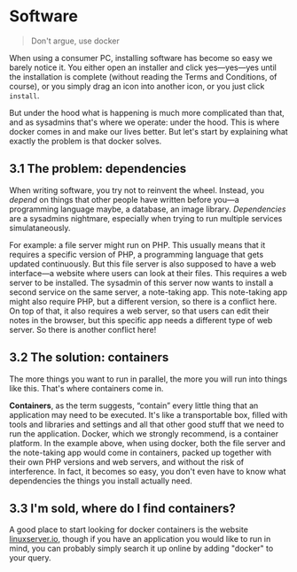 # Software

> Don't argue, use docker

When using a consumer PC, installing software has become so easy we barely notice it. You either open an installer and click yes—yes—yes until the installation is complete (without reading the Terms and Conditions, of course), or you simply drag an icon into another icon, or you just click `install`.

But under the hood what is happening is much more complicated than that, and as sysadmins that's where we operate: under the hood. This is where docker comes in and make our lives better. But let's start by explaining what exactly the problem is that docker solves.

## 3.1 The problem: dependencies

When writing software, you try not to reinvent the wheel. Instead, you *depend* on things that other people have written before you—a programming language maybe, a database, an image library. *Dependencies* are a sysadmins nightmare, especially when trying to run multiple services simulataneously.

For example: a file server might run on PHP. This usually means that it requires a specific version of PHP, a programming language that gets updated continuously. But this file server is also supposed to have a web interface—a website where users can look at their files. This requires a web server to be installed. The sysadmin of this server now wants to install a second service on the same server, a note-taking app. This note-taking app might also require PHP, but a different version, so there is a conflict here. On top of that, it also requires a web server, so that users can edit their notes in the browser, but this specific app needs a different type of web server. So there is another conflict here!

## 3.2 The solution: containers

The more things you want to run in parallel, the more you will run into things like this. That's where containers come in.

**Containers**, as the term suggests, “contain” every little thing that an application may need to be executed. It's like a transportable box, filled with tools and libraries and settings and all that other good stuff that we need to run the application. Docker, which we strongly recommend, is a container platform. In the example above, when using docker, both the file server and the note-taking app would come in containers, packed up together with their own PHP versions and web servers, and without the risk of interference. In fact, it becomes so easy, you don't even have to know what dependencies the things you install actually need.

## 3.3 I'm sold, where do I find containers?

A good place to start looking for docker containers is the website [linuxserver.io](https://docs.linuxserver.io/general/awesome-lsio), though if you have an application you would like to run in mind, you can probably simply search it up online by adding "docker" to your query.